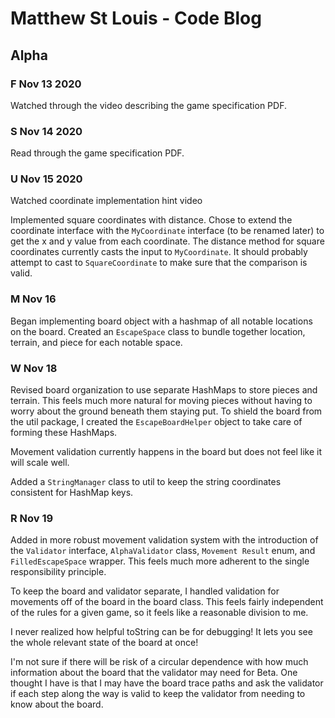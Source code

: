 # Matthew St Louis - Code Blog

## Alpha

### F Nov 13 2020
Watched through the video describing the game specification PDF.

### S Nov 14 2020
Read through the game specification PDF.

### U Nov 15 2020
Watched coordinate implementation hint video

Implemented square coordinates with distance. Chose to extend the coordinate interface with the `MyCoordinate` interface (to be renamed later) to get the x and y value from each coordinate. The distance method for square coordinates currently casts the input to `MyCoordinate`. It should probably attempt to cast to `SquareCoordinate` to make sure that the comparison is valid.

### M Nov 16
Began implementing board object with a hashmap of all notable locations on the board. Created an `EscapeSpace` class to bundle together location, terrain, and piece for each notable space.

### W Nov 18
Revised board organization to use separate HashMaps to store pieces and terrain. This feels much more natural for moving pieces without having to worry about the ground beneath them staying put. To shield the board from the util package, I created the `EscapeBoardHelper` object to take care of forming these HashMaps.

Movement validation currently happens in the board but does not feel like it will scale well.

Added a `StringManager` class to util to keep the string coordinates consistent for HashMap keys.

### R Nov 19
Added in more robust movement validation system with the introduction of the `Validator` interface, `AlphaValidator` class, `Movement Result` enum, and `FilledEscapeSpace` wrapper. This feels much more adherent to the single responsibility principle.

To keep the board and validator separate, I handled validation for movements off of the board in the board class. This feels fairly independent of the rules for a given game, so it feels like a reasonable division to me.

I never realized how helpful toString can be for debugging! It lets you see the whole relevant state of the board at once!

I'm not sure if there will be risk of a circular dependence with how much information about the board that the validator may need for Beta. One thought I have is that I may have the board trace paths and ask the validator if each step along the way is valid to keep the validator from needing to know about the board.
